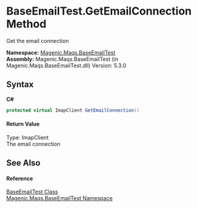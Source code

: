 # BaseEmailTest.GetEmailConnection Method 
 

Get the email connection

**Namespace:**&nbsp;<a href="#/MAQS_5/Email_AUTOGENERATED/Magenic-Maqs-BaseEmailTest_Namespace">Magenic.Maqs.BaseEmailTest</a><br />**Assembly:**&nbsp;Magenic.Maqs.BaseEmailTest (in Magenic.Maqs.BaseEmailTest.dll) Version: 5.3.0

## Syntax

**C#**<br />
``` C#
protected virtual ImapClient GetEmailConnection()
```


#### Return Value
Type: ImapClient<br />The email connection

## See Also


#### Reference
<a href="#/MAQS_5/Email_AUTOGENERATED/BaseEmailTest_Class">BaseEmailTest Class</a><br /><a href="#/MAQS_5/Email_AUTOGENERATED/Magenic-Maqs-BaseEmailTest_Namespace">Magenic.Maqs.BaseEmailTest Namespace</a><br />